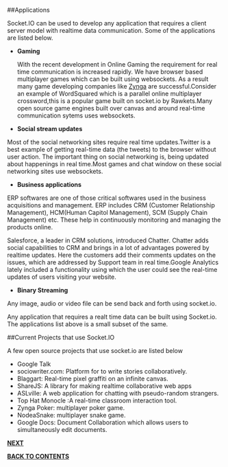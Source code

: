 ##Applications

Socket.IO can be used to develop any application that requires a client server model with realtime data communication.
Some of the applications are listed below.

* **Gaming**

    With the recent development in Online Gaming the requirement for real time communication is increased rapidly. We have browser based multiplayer games which can be built using websockets. As a result many game developing companies like [Zynga](https://www.zynga.com/) are successful.Consider an example of WordSquared which is a parallel online multiplayer crossword,this is a popular game built on socket.io by Rawkets.Many open source game engines built over canvas and around real-time communication sytems uses websockets.

* **Social stream updates**
 
 Most of the social networking sites require real time updates.Twitter is a best example of getting real-time data (the tweets) to the browser without user action. The important thing on social networking is, being updated about happenings in real time.Most games and chat window on these social networking sites use websockets.

* **Business applications**
  
ERP softwares are one of those critical softwares used in the business acquisitions and management. ERP includes CRM (Customer Relationship Management), HCM(Human Capitol Management), SCM (Supply Chain Management) etc. These help in continuously monitoring and managing the products online.

Salesforce, a leader in CRM solutions, introduced Chatter. Chatter adds social capabilities to CRM and brings in a lot of advantages powered by realtime updates. Here the customers add their comments updates on the issues, which are addressed by Support team in real time.Google Analytics lately included a functionality using which the user could see the real-time updates of users visiting your website.

* **Binary Streaming**

Any image, audio or video file can be send back and forth using socket.io.

Any application  that requires a realt time data can be built using Socket.io. The applications list above is a small subset of the same.

##Current Projects that use Socket.IO

A few open source projects that use socket.io are listed below

* Google Talk
* sociowriter.com: Platform for to write stories collaboratively.
* Blaggart: Real-time pixel graffiti on an infinite canvas.
* ShareJS: A library for making realtime collaborative web apps
* ASLville: A web application for chatting with pseudo-random strangers.
* Top Hat Monocle :A real-time classroom interaction tool.
* Zynga Poker: multiplayer poker game.
* NodeaSnake: multiplayer snake game.
* Google Docs: Document Collaboration which allows users to simultaneously edit documents.









[**NEXT**](https://github.com/sharathvontari/Socket.io/blob/master/Conclusion.md)     

[**BACK TO CONTENTS**](https://github.com/sharathvontari/Socket.io/blob/master/README.md)

